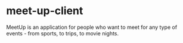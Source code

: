 # meet-up-client
MeetUp is an application for people who want to meet for any type of events - from sports, to trips, to movie nights.
